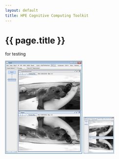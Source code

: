 ```yaml
---
layout: default
title: HPE Cognitive Computing Toolkit
---
```

<h1>{{ page.title }}</h1>


for testing

<img src="../programmingGuide/img/image12.jpeg" style="width: 50%; height: 50%"/>



<img src="../programmingGuide/img/image12.jpeg" alt="Drawing" style="width: 100px;"/>
